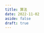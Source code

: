 ```yaml
---
title: 算法
date: 2022-11-02
aside: false
draft: true
---
```


<!-- https://juejin.cn/post/6847009772500156429 -->
<!-- https://juejin.cn/post/6844903919722692621?utm_source=gold_browser_extension -->
<!-- https://github.com/ConardLi/awesome-coding-js -->
